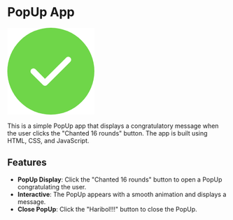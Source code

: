 # PopUp App

![PopUp App](404-tick.png)

This is a simple PopUp app that displays a congratulatory message when the user clicks the "Chanted 16 rounds" button. The app is built using HTML, CSS, and JavaScript.

## Features

- **PopUp Display**: Click the "Chanted 16 rounds" button to open a PopUp congratulating the user.
- **Interactive**: The PopUp appears with a smooth animation and displays a message.
- **Close PopUp**: Click the "Haribol!!!" button to close the PopUp.
